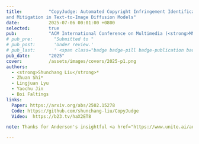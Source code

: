 ```yaml
---
title:          "CopyJudge: Automated Copyright Infringement Identification
and Mitigation in Text-to-Image Diffusion Models"
date:           2025-07-06 00:01:00 +0800
selected:       true
pub:            "ACM International Conference on Multimedia (<strong>MM</strong>)"
# pub_pre:        "Submitted to "
# pub_post:       'Under review.'
# pub_last:       ' <span class="badge badge-pill badge-publication badge-success">Spotlight</span>'
pub_date:       "2025"
cover:          /assets/images/covers/2025-p1.png
authors:
  - <strong>Shunchang Liu</strong>* 
  - Zhuan Shi*
  - Lingjuan Lyu
  - Yaochu Jin
  - Boi Faltings
links:
  Paper: https://arxiv.org/abs/2502.15278
  Code: https://github.com/shunchang-liu/CopyJudge
  Video:  https://b23.tv/haX2ET8

note: Thanks for Anderson's insightful <a href="https://www.unite.ai/automating-copyright-protection-in-ai-generated-images/" target="_blank">commentary</a> and sharing (<a href="https://blog.naver.com/kcc_press/223800260251?trackingCode=rss" target="_blank">1</a>, <a href="https://blog.naver.com/kcc_press/223911238484?trackingCode=rss" target="_blank">2</a>) by the Korea Copyright Commission.

---
```

